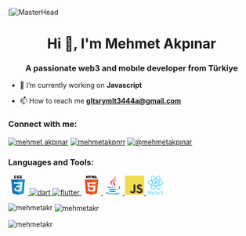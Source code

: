 [![MasterHead](https://www.google.com/url?sa=i&url=https%3A%2F%2Fbenim.k12.tr%2Fitemphotos%2FUO7hW7i-141394%3Fwork%3D5.6.2375829.7.18.32.dark%2Btheme%2Bwallpaper%2Bhd&psig=AOvVaw088bqzax2dMu_TSUQBehpv&ust=1694183493506000&source=images&cd=vfe&opi=89978449&ved=0CBAQjRxqFwoTCODHhdnbmIEDFQAAAAAdAAAAABAT)
<h1 align="center">Hi 👋, I'm Mehmet Akpınar</h1>
<h3 align="center">A passionate web3 and mobıle developer from Türkiye</h3>

- 🔭 I’m currently working on **Javascript**

- 📫 How to reach me **gltsrymlt3444a@gmail.com**

<h3 align="left">Connect with me:</h3>
<p align="left">
<a href="https://linkedin.com/in/mehmet akpınar" target="blank"><img align="center" src="https://raw.githubusercontent.com/rahuldkjain/github-profile-readme-generator/master/src/images/icons/Social/linked-in-alt.svg" alt="mehmet akpınar" height="30" width="40" /></a>
<a href="https://instagram.com/mehmetakpnrr" target="blank"><img align="center" src="https://raw.githubusercontent.com/rahuldkjain/github-profile-readme-generator/master/src/images/icons/Social/instagram.svg" alt="mehmetakpnrr" height="30" width="40" /></a>
<a href="https://medium.com/@mehmetakpınar" target="blank"><img align="center" src="https://raw.githubusercontent.com/rahuldkjain/github-profile-readme-generator/master/src/images/icons/Social/medium.svg" alt="@mehmetakpınar" height="30" width="40" /></a>
</p>

<h3 align="left">Languages and Tools:</h3>
<p align="left"> <a href="https://www.w3schools.com/css/" target="_blank" rel="noreferrer"> <img src="https://raw.githubusercontent.com/devicons/devicon/master/icons/css3/css3-original-wordmark.svg" alt="css3" width="40" height="40"/> </a> <a href="https://dart.dev" target="_blank" rel="noreferrer"> <img src="https://www.vectorlogo.zone/logos/dartlang/dartlang-icon.svg" alt="dart" width="40" height="40"/> </a> <a href="https://flutter.dev" target="_blank" rel="noreferrer"> <img src="https://www.vectorlogo.zone/logos/flutterio/flutterio-icon.svg" alt="flutter" width="40" height="40"/> </a> <a href="https://www.w3.org/html/" target="_blank" rel="noreferrer"> <img src="https://raw.githubusercontent.com/devicons/devicon/master/icons/html5/html5-original-wordmark.svg" alt="html5" width="40" height="40"/> </a> <a href="https://www.java.com" target="_blank" rel="noreferrer"> <img src="https://raw.githubusercontent.com/devicons/devicon/master/icons/java/java-original.svg" alt="java" width="40" height="40"/> </a> <a href="https://developer.mozilla.org/en-US/docs/Web/JavaScript" target="_blank" rel="noreferrer"> <img src="https://raw.githubusercontent.com/devicons/devicon/master/icons/javascript/javascript-original.svg" alt="javascript" width="40" height="40"/> </a> <a href="https://reactjs.org/" target="_blank" rel="noreferrer"> <img src="https://raw.githubusercontent.com/devicons/devicon/master/icons/react/react-original-wordmark.svg" alt="react" width="40" height="40"/> </a> </p>

<p><img align="left" src="https://github-readme-stats.vercel.app/api/top-langs?username=mehmetakr&show_icons=true&locale=en&layout=compact" alt="mehmetakr" /></p>

<p>&nbsp;<img align="center" src="https://github-readme-stats.vercel.app/api?username=mehmetakr&show_icons=true&locale=en" alt="mehmetakr" /></p>

<p><img align="center" src="https://github-readme-streak-stats.herokuapp.com/?user=mehmetakr&" alt="mehmetakr" /></p>
 
